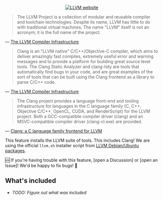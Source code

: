<!-- markdownlint-disable MD041 MD033 -->

<div align="center">

[![LLVM website](https://thum.io/get/width/800/crop/600/noanimate/https://llvm.org/)](https://llvm.org/)

</div>

> The LLVM Project is a collection of modular and reusable compiler and
> toolchain technologies. Despite its name, LLVM has little to do with
> traditional virtual machines. The name "LLVM" itself is not an acronym; it is
> the full name of the project.

&mdash; [The LLVM Compiler Infrastructure]

> Clang is an "LLVM native" C/C++/Objective-C compiler, which aims to deliver
> amazingly fast compiles, extremely useful error and warning messages and to
> provide a platform for building great source level tools. The Clang Static
> Analyzer and clang-tidy are tools that automatically find bugs in your code,
> and are great examples of the sort of tools that can be built using the Clang
> frontend as a library to parse C/C++ code.

&mdash; [The LLVM Compiler Infrastructure]

> The Clang project provides a language front-end and tooling infrastructure for
> languages in the C language family (C, C++, Objective C/C++, OpenCL, CUDA, and
> RenderScript) for the LLVM project. Both a GCC-compatible compiler driver
> (clang) and an MSVC-compatible compiler driver (clang-cl.exe) are provided.

&mdash; [Clang: a C language family frontend for LLVM]

This feature installs the LLVM suite of tools. This includes Clang! We are using
the official `llvm.sh` installer script from [LLVM Debian/Ubuntu packages].

🆘 If you're having trouble with this feature, [open a Discussion] or [open an
Issue]! We'd be happy to fix bugs! 🐛

## What's included

- _TODO: Figure out what was included_

<!-- prettier-ignore-start -->
[The LLVM Compiler Infrastructure]: https://llvm.org/
[Clang: a C language family frontend for LLVM]: https://clang.llvm.org/
[LLVM Debian/Ubuntu packages]: https://apt.llvm.org/
<!-- prettier-ignore-end -->
